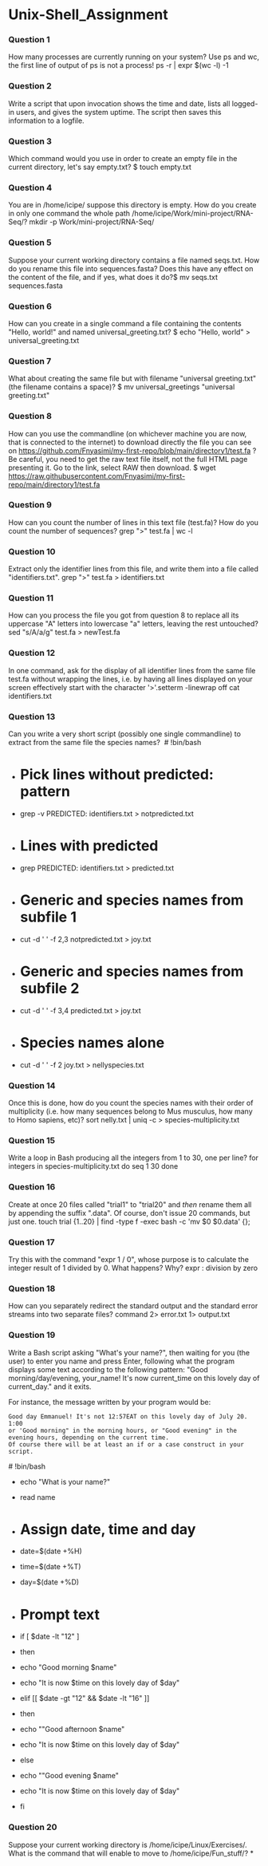 # Unix-Shell_Assignment

### Question 1
How many processes are currently running on your system? Use ps and wc, the first line of output of ps is not a process!
​ps -r | expr $(wc -l) -1

### Question 2
Write a script that upon invocation shows the time and date, lists all logged-in users, and gives the system uptime. 
The script then saves this information to a logfile.
​

### Question 3
Which command would you use in order to create an empty file in the current directory, let's say empty.txt?
​$ touch empty.txt

### Question 4
You are in /home/icipe/  suppose this directory is empty. How do you create in only one command the whole path /home/icipe/Work/mini-project/RNA-Seq/?
​mkdir -p Work/mini-project/RNA-Seq/

### Question 5
Suppose your current working directory contains a file named seqs.txt. How do you rename this file into sequences.fasta? 
Does this have any effect on the content of the file, and if yes, what does it do?
​$ mv seqs.txt sequences.fasta

### Question 6
How can you create in a single command a file containing the contents "Hello, world!" and named universal_greeting.txt?
​$ echo "Hello, world" > universal_greeting.txt

### Question 7
What about creating the same file but with filename "universal greeting.txt" (the filename contains a space)?
​$ mv universal_greetings "universal greeting.txt"

### Question 8
How can you use the commandline (on whichever machine you are now, that is connected to the internet) to download directly the 
file you can see on https://github.com/Fnyasimi/my-first-repo/blob/main/directory1/test.fa ? Be careful, you need to get the raw text file itself, 
not the full HTML page presenting it.
​Go to the link, select RAW then download.
$ wget https://raw.githubusercontent.com/Fnyasimi/my-first-repo/main/directory1/test.fa

### Question 9
How can you count the number of lines in this text file (test.fa)? How do you count the number of sequences?
​grep ">" test.fa | wc -l

### Question 10
Extract only the identifier lines from this file, and write them into a file called "identifiers.txt".
​grep ">" test.fa > identifiers.txt

### Question 11
How can you process the file you got from question 8 to replace all its uppercase "A" letters into lowercase "a" letters, leaving the rest untouched?
​sed "s/A/a/g" test.fa > newTest.fa

### Question 12
In one command, ask for the display of all identifier lines from the same file test.fa without wrapping the lines, i.e. by having all lines displayed 
on your screen effectively start with the character '>'.
​setterm -linewrap off 
cat identifiers.txt

### Question 13
Can you write a very short script (possibly one single commandline) to extract from the same file the species names?
​ # !bin/bash
* # Pick lines without predicted: pattern
* grep -v PREDICTED: identifiers.txt > notpredicted.txt

* # Lines with predicted
* grep PREDICTED: identifiers.txt > predicted.txt

* # Generic and species names from subfile 1
* cut -d ' ' -f 2,3 notpredicted.txt > joy.txt

* # Generic and species names from subfile 2
* cut -d ' ' -f 3,4 predicted.txt > joy.txt

* # Species names alone
* cut -d ' ' -f 2 joy.txt > nellyspecies.txt

### Question 14
Once this is done, how do you count the species names with their order of multiplicity 
(i.e. how many sequences belong to Mus musculus, how many to Homo sapiens, etc)?
​sort nelly.txt | uniq -c > species-multiplicity.txt

### Question 15
Write a loop in Bash producing all the integers from 1 to 30, one per line?
​for integers in species-multiplicity.txt
 do seq 1 30
 done
 
### Question 16
Create at once 20 files called "trial1" to "trial20" and *then* rename them all by appending the suffix ".data". 
Of course, don't issue 20 commands, but just one.
​touch trial {1..20} | find -type f -exec bash -c 'mv $0 $0.data' {}\;

### Question 17
Try this with the command "expr 1 / 0", whose purpose is to calculate the integer result of 1 divided by 0. What happens? Why?
​expr : division by zero

### Question 18
How can you separately redirect the standard output and the standard error streams into two separate files?
​command 2> error.txt 1> output.txt

### Question 19
Write a Bash script asking "What's your name?", then waiting for you (the user) to enter you name and press Enter, 
following what the program displays some text according to the following pattern:
"Good morning/day/evening, your_name!
It's now current_time on this lovely day of current_day." and it exits.

For instance, the message written by your program would be:
```
Good day Emmanuel! It's not 12:57EAT on this lovely day of July 20. 1:00
or 'Good morning" in the morning hours, or "Good evening" in the evening hours, depending on the current time.
Of course there will be at least an if or a case construct in your script.
```
​# !bin/bash
* echo "What is your name?"
* read name

* # Assign date, time and day
* date=$(date +%H)
* time=$(date +%T)
* day=$(date +%D)

* # Prompt text
* if [ $date -lt "12" ]
* then
* echo "Good morning $name"
* echo "It is now $time on this lovely day of $day"
* elif [[ $date -gt "12" && $date -lt "16" ]]
* then
* echo ""Good afternoon $name"
* echo "It is now $time on this lovely day of $day"
* else
* echo ""Good evening $name"
* echo "It is now $time on this lovely day of $day"
* fi

### Question 20
Suppose your current working directory is /home/icipe/Linux/Exercises/. What is the command that will enable to move to /home/icipe/Fun_stuff/?
* 
